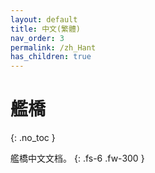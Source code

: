 ```yaml
---
layout: default
title: 中文(繁體)
nav_order: 3
permalink: /zh_Hant
has_children: true
---
```


# 艦橋
{: .no_toc }

艦橋中文文档。
{: .fs-6 .fw-300 }
